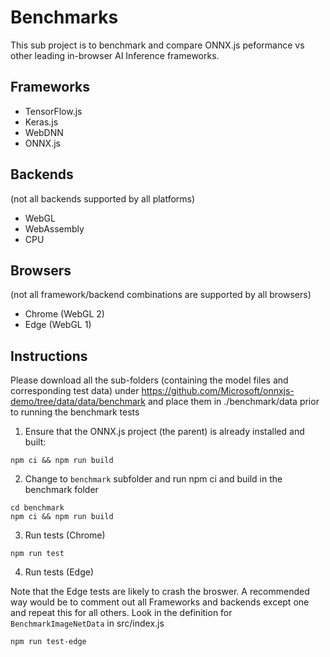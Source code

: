 # Benchmarks
This sub project is to benchmark and compare ONNX.js peformance vs other leading in-browser AI Inference frameworks.

## Frameworks
- TensorFlow.js
- Keras.js
- WebDNN
- ONNX.js

## Backends
(not all backends supported by all platforms)
- WebGL
- WebAssembly
- CPU

## Browsers
(not all framework/backend combinations are supported by all browsers)
- Chrome (WebGL 2)
- Edge (WebGL 1)

## Instructions
Please download all the sub-folders (containing the model files and corresponding test data) under
https://github.com/Microsoft/onnxjs-demo/tree/data/data/benchmark and place them in ./benchmark/data prior to running the benchmark tests

1. Ensure that the ONNX.js project (the parent) is already installed and built:
```JS
npm ci && npm run build
```
2. Change to `benchmark` subfolder and run npm ci and build in the benchmark folder
```JS
cd benchmark
npm ci && npm run build
```
3. Run tests (Chrome)
```JS
npm run test
```
4. Run tests (Edge)

Note that the Edge tests are likely to crash the broswer. A recommended way would be to comment out
all Frameworks and backends except one and repeat this for all others. Look in the definition for
`BenchmarkImageNetData` in src/index.js
```JS
npm run test-edge
```
